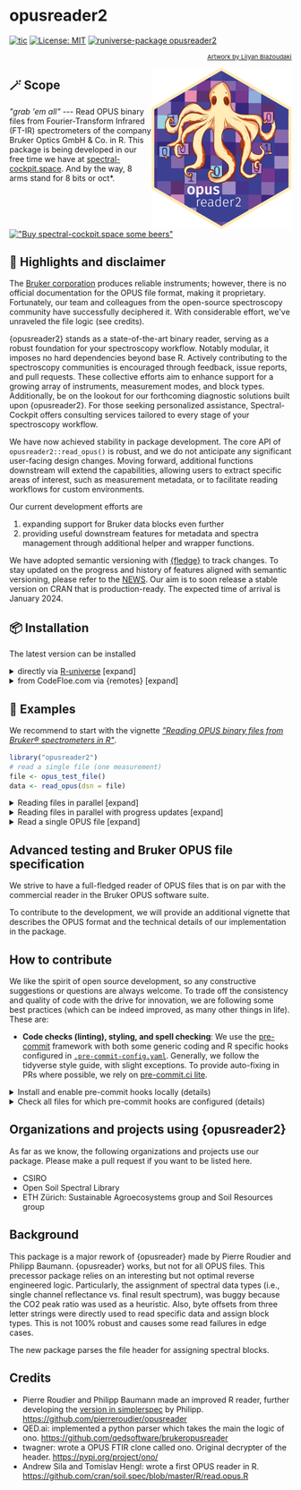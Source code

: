 # opusreader2

<!-- badges: start -->
[![tic](https://github.com/spectral-cockpit/opusreader2/workflows/tic/badge.svg?branch=main)](https://github.com/spectral-cockpit/opusreader2/actions)
[![License: MIT](https://img.shields.io/badge/License-MIT-yellow.svg)](https://opensource.org/licenses/MIT)
[![runiverse-package opusreader2](https://spectral-cockpit.r-universe.dev/badges/opusreader2?scale=1&color=pink&style=round)](https://spectral-cockpit.r-universe.dev/opusreader2)
<!-- badges: end -->

<p align="right"; style="font-size:11px"> <a href="https://www.instagram.com/lilyanblazoudaki">Artwork by Lilyan Blazoudaki</a></p>
<img align="right" width="250" src="man/figures/logo.png">

## 🪄 Scope

*"grab 'em all"* --- Read OPUS binary files from Fourier-Transform Infrared (FT-IR) spectrometers of the company Bruker Optics GmbH & Co. in R.
This package is being developed in our free time we have at [spectral-cockpit.space](https://spectral-cockpit.space). And by the way, 8 arms stand for 8 bits or oct\*.

[!["Buy spectral-cockpit.space some beers"](https://www.buymeacoffee.com/assets/img/custom_images/orange_img.png)](https://www.buymeacoffee.com/specphil)

## 🪩 Highlights and disclaimer

The [Bruker corporation](https://www.bruker.com/en.html) produces reliable instruments; however, there is no official documentation for the OPUS file format, making it proprietary.
Fortunately, our team and colleagues from the open-source spectroscopy community have successfully deciphered it. With considerable effort, we've unraveled the file logic (see credits).

{opusreader2} stands as a state-of-the-art binary reader, serving as a robust foundation for your spectroscopy workflow.
Notably modular, it imposes no hard dependencies beyond base R.
Actively contributing to the spectroscopy communities is encouraged through feedback, issue reports, and pull requests.
These collective efforts aim to enhance support for a growing array of instruments, measurement modes, and block types.
Additionally, be on the lookout for our forthcoming diagnostic solutions built upon {opusreader2}.
For those seeking personalized assistance, Spectral-Cockpit offers consulting services tailored to every stage of your spectroscopy workflow.

We have now achieved stability in package development.
The core API of `opusreader2::read_opus()` is robust, and we do not anticipate any significant user-facing design changes.
Moving forward, additional functions downstream will extend the capabilities, allowing users to extract specific areas of interest, such as measurement metadata, or to facilitate reading workflows for custom environments.

Our current development efforts are

1.  expanding support for Bruker data blocks even further
2.  providing useful downstream features for metadata and spectra management through additional helper and wrapper functions.

We have adopted semantic versioning with [{fledge}](https://github.com/cynkra/fledge) to track changes.
To stay updated on the progress and history of features aligned with semantic versioning, please refer to the [NEWS](NEWS.md).
Our aim is to soon release a stable version on CRAN that is production-ready. The expected time of arrival is January 2024.

## 📦 Installation

The latest version can be installed

<details>

<summary>directly via <a href="https://spectral-cockpit.r-universe.dev/ui#package:opusreader2">R-universe</a> [expand]</summary>

``` r
# Install the latest version
install.packages("opusreader2", repos = c(
  spectralcockpit = 'https://spectral-cockpit.r-universe.dev',
  CRAN = 'https://cloud.r-project.org'))
```

</details>

<details>

<summary>from CodeFloe.com via {remotes} [expand]</summary>

``` r
if (!require("remotes")) install.packages("remotes")
remotes::install_git("https://codefloe.com/philipp-baumann/opusreader2")
```

</details>

## 🔦 Examples

We recommend to start with the vignette [*"Reading OPUS binary files from Bruker® spectrometers in R"*](https://spectral-cockpit.github.io/opusreader2/articles/opusreader2_introduction.html).

``` r
library("opusreader2")
# read a single file (one measurement)
file <- opus_test_file()
data <- read_opus(dsn = file)
```

<details>

<summary>Reading files in parallel [expand]</summary>

Multiple OPUS files can optionally be read in parallel using the {mirai} or {future} backends.
For this, parallel workers need to be registered.

``` r
files_1000<- rep(file, 10000L)

if (!require("mirai")) install.packages("mirai")

library("mirai")
daemons(n = 2L, dispatcher = TRUE)

data <- read_opus(dsn = files_1000, parallel = TRUE)
```

</details>

<details>

<summary>Reading files in parallel with progress updates [expand]</summary>

If `parallel = TRUE`, progress updates via {progressr} are optionally available

``` r
if (!require("progressr")) install.packages("progressr")
library("progressr")

future::plan(future::multisession)

handlers(global = TRUE)
handlers("progress") # base R progress animation

file <- opus_file()
files_1000 <- rep(file, 1000L)

# read with progress bar
data <- read_opus(dsn = files_1000, parallel = TRUE, progress_bar = TRUE)
```

Optionally, the number of desired chunks can be specified via options.

``` r
options(number_of_chunks = 20L)
data <- read_opus(dsn = files_1000, parallel = TRUE, progress_bar = TRUE)
```

</details>

<details>

<summary>Read a single OPUS file [expand]</summary>

``` r
data <- read_opus_single(dsn = file)
```

</details>

## Advanced testing and Bruker OPUS file specification

We strive to have a full-fledged reader of OPUS files that is on par with the commercial reader in the Bruker OPUS software suite.

To contribute to the development, we will provide an additional vignette that describes the OPUS format and the technical details of our implementation in the package.

## How to contribute

We like the spirit of open source development, so any constructive suggestions or questions are always welcome.
To trade off the consistency and quality of code with the drive for innovation, we are following some best practices (which can be indeed improved, as many other things in life). These are:

-   **Code checks (linting), styling, and spell checking**: We use the [pre-commit](https://pre-commit.com/) framework with both some generic coding and R specific hooks configured in [`.pre-commit-config.yaml`](.pre-commit-config.yaml).
Generally, we follow the tidyverse style guide, with slight exceptions. To provide auto-fixing in PRs where possible, we rely on [pre-commit.ci lite](https://pre-commit.ci/lite.html).

<details>

<summary>Install and enable pre-commit hooks locally (details)</summary>

1.  install pre-commit with python3. For more details and options, see [the official documentation](https://pre-commit.com/)

``` sh
# in terminal
pip3 install pre-commit --user
```

2.  enable the pre-commit hooks in `.pre-commit-config.yaml`

``` sh
# change to cloned git directory of your fork of the package
pre-commit install
```

Once you do a `git commit -m "<your-commit-message>"`, the defined pre-commit hooks will automatically be applied on new commits.

</details>

<details>

<summary>Check all files for which pre-commit hooks are configured (details)</summary>

``` sh
# in your terminal and package root directory
pre-commit run --all-files
```

</details>

## Organizations and projects using {opusreader2}

As far as we know, the following organizations and projects use our package.
Please make a pull request if you want to be listed here.

-   CSIRO
-   Open Soil Spectral Library
-   ETH Zürich: Sustainable Agroecosystems group and Soil Resources group

## Background

This package is a major rework of {opusreader} made by Pierre Roudier and Philipp Baumann. 
{opusreader} works, but not for all OPUS files.
This precessor package relies on an interesting but not optimal reverse engineered logic.
Particularly, the assignment of spectral data types (i.e., single channel reflectance vs. final result spectrum), was buggy because the CO2 peak ratio was used as a heuristic.
Also, byte offsets from three letter strings were directly used to read specific data and assign block types.
This is not 100% robust and causes some read failures in edge cases.

The new package parses the file header for assigning spectral blocks.

## Credits

-   Pierre Roudier and Philipp Baumann made an improved R reader, further developing the [version in simplerspec](https://github.com/philipp-baumann/simplerspec/blob/master/R/read-opus-universal.R) by Philipp. <https://github.com/pierreroudier/opusreader>
-   QED.ai: implemented a python parser which takes the main the logic of ono. <https://github.com/qedsoftware/brukeropusreader>
-   twagner: wrote a OPUS FTIR clone called ono. Original decrypter of the header. <https://pypi.org/project/ono/>
-   Andrew Sila and Tomislav Hengl: wrote a first OPUS reader in R. <https://github.com/cran/soil.spec/blob/master/R/read.opus.R>
